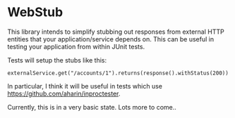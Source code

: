 # WebStub

This library intends to simplify stubbing out responses from external HTTP entities that your application/service  depends on.
This can be useful in testing your application from within JUnit tests. 

Tests will setup the stubs like this:

	externalService.get("/accounts/1").returns(response().withStatus(200))

In particular, I think it will be useful in tests which use https://github.com/aharin/inproctester.

Currently, this is in a very basic state. Lots more to come..

